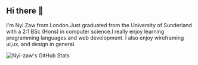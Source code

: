 ## Hi there 👋

I'm Nyi Zaw from London.Just graduated from the University of Sunderland with a 2:1 BSc (Hons) in computer science.I really enjoy learning programming languages and web development.
I also enjoy wireframing ui,ux, and design in general.


<img src="https://github-readme-stats.vercel.app/api?username=Nyi-zaw&theme=nightowl&show_icons=true&hide_border=true&count_private=true" alt="Nyi-zaw's GitHub Stats" />
